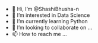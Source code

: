 - 👋 Hi, I’m @ShashiBhusha-n
- 👀 I’m interested in Data Science
- 🌱 I’m currently learning Python
- 💞️ I’m looking to collaborate on ...
- 📫 How to reach me ...

<!---
ShashiBhusha-n/ShashiBhusha-n is a ✨ special ✨ repository because its `README.md` (this file) appears on your GitHub profile.
You can click the Preview link to take a look at your changes.
--->
